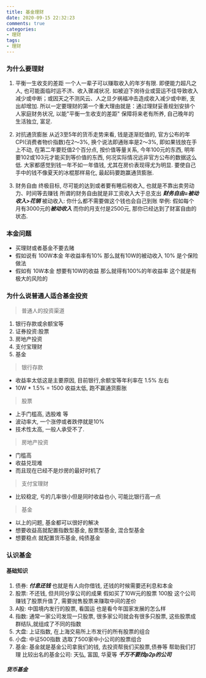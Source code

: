 ```yaml
---
title: 基金理财
date: 2020-09-15 22:32:23
comments: true
categories:
- 理财
tags:
- 理财
---
```


### 为什么要理财

1. 平衡一生收支的差距
一个人一辈子可以赚取收入的年岁有限. 即便能力超凡之人, 也可能面临时运不济、收入骤减状况. 如被迫下岗待业或营运不佳导致收入减少或中断；或因天之不测风云、人之旦夕祸福冲击造成收入减少或中断, 支出却增加. 
所以一定要理财的第一个重大理由就是：通过理财妥善规划安排个人家庭财务状况, 以能"平衡一生收支的差距" 保障将来老有所养, 自己晚年的生活独立, 富足. 

2. 对抗通货膨胀
从近3至5年的货币走势来看, 钱是逐渐贬值的, 官方公布的年CPI(消费者物价指数)在2～3%, 换个说法即通账率是2～3%, 即如果钱放在手上不动, 在第二年要贬值2个百分点, 按价值等量关系, 今年100元的东西, 明年要102或103元才能买到等价值的东西, 何况实际情况远非官方公布的数据这么低.
大家都感觉到钱一年不如一年值钱, 尤其在房价表现得尤为明显. 要使自己手中的钱不像夏天的冰棍那样易化, 最起码要跑赢通货膨胀.

3. 财务自由
终极目标, 尽可能的达到或者要有睡后税收入, 也就是不靠出卖劳动力、时间等去赚钱 所谓的财务自由就是非工资收入大于总支出 ***财务自由=被动收入>花销***
被动收入: 你什么都不需要做这个钱也会自己到账
举例: 假如每个月有3000元的***被动收入*** 而你的月支付是2500元, 那你已经达到了财富自由的状态. 

### 本金问题
- 买理财或者基金不要去赌
- 假如说有 100W本金 年收益率有10% 那么就有10W的被动收入 10% 是个保险做法 
- 假如有 10W本金 想要有10W的收益 那么就得有100%的年收益率 这个就是有极大的风险的



### 为什么说普通人适合基金投资

> 普通人的投资渠道

1. 银行存款或余额宝等
2. 证券投资:股票
3. 房地产投资
4. 支付宝理财
5. 基金

> 银行存款
- 收益率太低这是主要原因, 目前银行,余额宝等年利率在 1.5% 左右 
- 10W * 1.5% = 1500 收益太低, 跑不赢通货膨胀

> 股票
- 上手门槛高, 选股难 等
- 波动率大, 一个涨停或者跌停就是10% 
- 技术性太高, 一般人承受不了. 

> 房地产投资
- 门槛高
- 收益兑现难
- 而且现在已经不是炒房的最好时机了

> 支付宝理财
- 比较稳定, 亏的几率很小但是同时收益也小, 可能比银行高一点

> 基金
- 以上的问题, 基金都可以很好的解决
- 想要收益高就配置指数型基金, 股票型基金, 混合型基金
- 想要稳点 就配置货币基金, 纯债基金


### 认识基金

#### 基础知识

1. 债券: ***付息还钱*** 也就是有人向你借钱, 还钱的时候需要还利息和本金
2. 股票: 不还钱, 但共同分享公司的成果 假如买了10W元的股票 100股 这个公司赚钱了股票升值了, 需要抛售股票来赚取中间的差价
3. A股: 中国境内发行的股票, 看国运 也是看今年国家发展的怎么样
4. 指数: 通常一家公司发现一只股票, 很多家公司就会有很多只股票, 这些股票成群结队,就组成了不同的指数
5. 大盘: 上证指数, 在上海交易所上市发行的所有股票的组合
6. 小盘: 中证500指数 选取了500家中小公司的股票组合
7. 基金: 基金就是基金公司拿我们的钱, 去投资帮我们买股票,债券等 帮助我们打理 比较出名的基金公司: 天弘, 富国, 华夏等 ***千万不要找p2p的公司***


##### 货币基金



